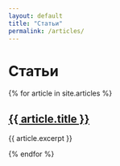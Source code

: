 ```yaml
---
layout: default
title: "Статьи"
permalink: /articles/
---
```

<h1>Статьи</h1>
{% for article in site.articles %}
  <h2><a href="{{ article.url | prepend: site.baseurl }}">{{ article.title }}</a></h2>
  <p>{{ article.excerpt }}</p>
{% endfor %}
